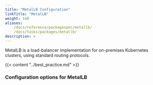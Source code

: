 ```yaml
---
title: "MetalLB Configuration"
linkTitle: "MetalLB"
weight: 140
aliases:
    /docs/reference/packagespec/metallb/
    /docs/tasks/packages/metallb/
description: >
---
```


MetalLB is a load-balancer implementation for on-premises Kubernetes clusters, using standard routing protocols.

{{< content "../best_practice.md" >}}

### Configuration options for MetalLB
